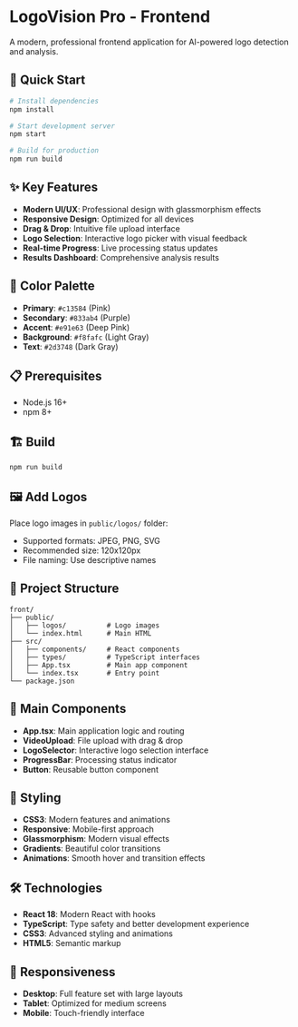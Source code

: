 # LogoVision Pro - Frontend

A modern, professional frontend application for AI-powered logo detection and analysis.

## 🚀 Quick Start

```bash
# Install dependencies
npm install

# Start development server
npm start

# Build for production
npm run build
```

## ✨ Key Features

- **Modern UI/UX**: Professional design with glassmorphism effects
- **Responsive Design**: Optimized for all devices
- **Drag & Drop**: Intuitive file upload interface
- **Logo Selection**: Interactive logo picker with visual feedback
- **Real-time Progress**: Live processing status updates
- **Results Dashboard**: Comprehensive analysis results

## 🎨 Color Palette

- **Primary**: `#c13584` (Pink)
- **Secondary**: `#833ab4` (Purple)
- **Accent**: `#e91e63` (Deep Pink)
- **Background**: `#f8fafc` (Light Gray)
- **Text**: `#2d3748` (Dark Gray)

## 📋 Prerequisites

- Node.js 16+ 
- npm 8+

## 🏗️ Build

```bash
npm run build
```

## 🖼️ Add Logos

Place logo images in `public/logos/` folder:
- Supported formats: JPEG, PNG, SVG
- Recommended size: 120x120px
- File naming: Use descriptive names

## 📁 Project Structure

```
front/
├── public/
│   ├── logos/          # Logo images
│   └── index.html      # Main HTML
├── src/
│   ├── components/     # React components
│   ├── types/          # TypeScript interfaces
│   ├── App.tsx         # Main app component
│   └── index.tsx       # Entry point
└── package.json
```

## 🧩 Main Components

- **App.tsx**: Main application logic and routing
- **VideoUpload**: File upload with drag & drop
- **LogoSelector**: Interactive logo selection interface
- **ProgressBar**: Processing status indicator
- **Button**: Reusable button component

## 🎨 Styling

- **CSS3**: Modern features and animations
- **Responsive**: Mobile-first approach
- **Glassmorphism**: Modern visual effects
- **Gradients**: Beautiful color transitions
- **Animations**: Smooth hover and transition effects

## 🛠️ Technologies

- **React 18**: Modern React with hooks
- **TypeScript**: Type safety and better development experience
- **CSS3**: Advanced styling and animations
- **HTML5**: Semantic markup

## 📱 Responsiveness

- **Desktop**: Full feature set with large layouts
- **Tablet**: Optimized for medium screens
- **Mobile**: Touch-friendly interface


